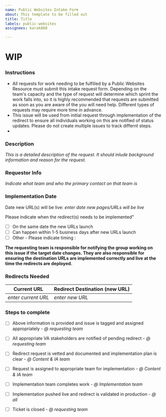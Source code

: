 ```yaml
---
name: Public Websites Intake Form
about: This template to be filled out 
title: Title
labels: public-websites
assignees: karak888

---
```


# WIP
 
### Instructions
- All requests for work needing to be fulfilled by a Public Websites Resource must submit this intake request form. Depending on the team's capacity and the type of request will determine which sprint the work falls into, so it is highly recommended that requests are submitted as soon as you are aware of the you will need help. Different types of requests may require more time in advance.
- This issue will be used from initial request through implementation of the redirect to ensure all individuals working on this are notified of status updates.  Please do not create multiple issues to track differnt steps.
- 

### Description
*This is a detailed description of the request. It should inlude background information and reason for the request.*

### Requestor Info
*Indicate what team and who the primary contact on that team is*

### Implementation Date
Date new URL(s) will be live: *enter date new pages/URLs will be live*

Please indicate when the redirect(s) needs to be implemented"
- [ ] On the same date the new URLs launch
- [ ] Can happen within 1-5 business days after new URLs launch
- [ ] Other - Please indicate timing : 

**The requesting team is responsible for notifying the group working on this issue if the target date changes. They are also responsible for ensuring the destination URLs are implemented correctly and live at the time the redirects are deployed.**

### Redirects Needed

Current URL  |  Redirect Destination (new URL)
---  |  ---
*enter current URL* | *enter new URL*


### Steps to complete
- [ ] Above information is provided and issue is tagged and assigned appropriately - *@ requesting team*
- [ ] All appropriate VA stakeholders are notified of pending redirect - *@ requesting team*
- [ ] Redirect request is vetted and documented and implementation plan is clear - *@ Content & IA team*
- [ ] Request is assigned to appropriate team for implementation - *@ Content & IA team*
- [ ] Implementation team completes work - *@ Implementation team*
- [ ] Implementation pushed live and redirect is validated in production - *@ all*
- [ ] Ticket is closed - *@ requesting team*


